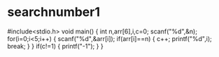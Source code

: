 # searchnumber1
#include<stdio.h>
void main()
{
  int n,arr[6],i,c=0;
  scanf("%d",&n);
  for(i=0;i<5;i++)
  {
    scanf("%d",&arr[i]);
    if(arr[i]==n)
    {
      c++;
      printf("%d",i);
      break;
    } 
  }
  if(c!=1)
  {
    printf("-1");
  }
}

